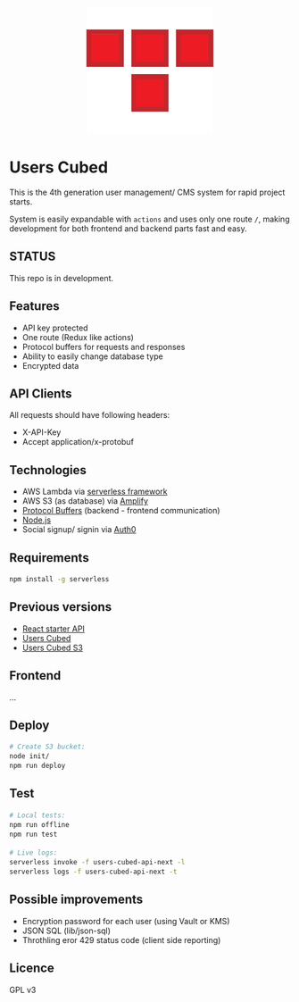 <p align="center">
  <a href="https://talaikis.com/">
    <img alt="Talaikis Ltd." src="https://github.com/TalaikisInc/talaikis.com_react/blob/master/media/logo.png" width="228">
  </a>
</p>

# Users Cubed

This is the 4th generation user management/ CMS system for rapid project starts.

System is easily expandable with `actions` and uses only one route `/`,  making development for both frontend and backend parts fast and easy.

## STATUS

This repo is in development.

## Features

* API key protected
* One route (Redux like actions)
* Protocol buffers for requests and responses
* Ability to easily change database type
* Encrypted data

## API Clients

All requests should have following headers:

* X-API-Key
* Accept application/x-protobuf

## Technologies

* AWS Lambda via [serverless framework](https://serverless.com/)
* AWS S3 (as database) via [Amplify](https://github.com/aws-amplify/amplify-js)
* [Protocol Buffers](https://developers.google.com/protocol-buffers) (backend - frontend communication)
* [Node.js](https://github.com/nodejs/node)
* Social signup/ signin via [Auth0](https://auth0.com/)

## Requirements

```bash
npm install -g serverless
```

## Previous versions

* [React starter API](https://github.com/TalaikisInc/react_starter_api)
* [Users Cubed](https://github.com/TalaikisInc/users-cubed)
* [Users Cubed S3](https://github.com/TalaikisInc/users-cubed-s3)

## Frontend

...

## Deploy

```bash
# Create S3 bucket:
node init/
npm run deploy
```

## Test

```bash
# Local tests:
npm run offline
npm run test

# Live logs:
serverless invoke -f users-cubed-api-next -l
serverless logs -f users-cubed-api-next -t
```

## Possible improvements

* Encryption password for each user (using Vault or KMS)
* JSON SQL (lib/json-sql)
* Throthling eror 429 status code (client side reporting)

## Licence

GPL v3
